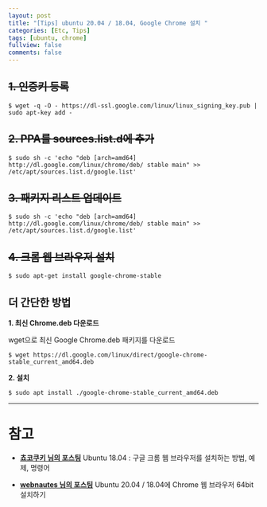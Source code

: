 ```yaml
---
layout: post
title: "[Tips] ubuntu 20.04 / 18.04, Google Chrome 설치 "
categories: [Etc, Tips]
tags: [ubuntu, chrome]
fullview: false
comments: false
---
```


## ~~1. 인증키 등록~~

```console
$ wget -q -O - https://dl-ssl.google.com/linux/linux_signing_key.pub | sudo apt-key add -
```

## ~~2. PPA를 sources.list.d에 추가~~

```console
$ sudo sh -c 'echo "deb [arch=amd64] http://dl.google.com/linux/chrome/deb/ stable main" >> /etc/apt/sources.list.d/google.list'
```

## ~~3. 패키지 리스트 업데이트~~

```console
$ sudo sh -c 'echo "deb [arch=amd64] http://dl.google.com/linux/chrome/deb/ stable main" >> /etc/apt/sources.list.d/google.list'
```

## ~~4. 크롬 웹 브라우저 설치~~

```console
$ sudo apt-get install google-chrome-stable
```

## 더 간단한 방법

**1. 최신 Chrome.deb 다운로드**

wget으로 최신 Google Chrome.deb 패키지를 다운로드

```console
$ wget https://dl.google.com/linux/direct/google-chrome-stable_current_amd64.deb
```

**2. 설치**

```console
$ sudo apt install ./google-chrome-stable_current_amd64.deb
```

---

# 참고

- **[쵸코쿠키 님의 포스팅](https://jjeongil.tistory.com/1311 "Ubuntu 18.04 : 구글 크롬 웹 브라우저를 설치하는 방법, 예제, 명령어")**
Ubuntu 18.04 : 구글 크롬 웹 브라우저를 설치하는 방법, 예제, 명령어

- **[webnautes 님의 포스팅](https://webnautes.tistory.com/1184 "Ubuntu 20.04 / 18.04에 Chrome 웹 브라우저 64bit 설치하기")**
Ubuntu 20.04 / 18.04에 Chrome 웹 브라우저 64bit 설치하기